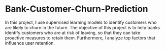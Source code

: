 # Bank-Customer-Churn-Prediction
In this project, I use supervised learning models to identify customers who are likely to churn in the future. The objective of this project is to help banks identify customers who are at risk of leaving, so that they can take proactive measures to retain them. Furthermore, I analyze top factors that influence user retention. 
